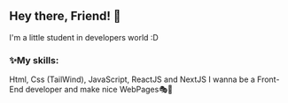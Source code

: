 <h2>Hey there, Friend! 💙</h2> <p>I'm a little student in developers world :D</p> <h3>✨My skills:</h3> <p> Html, Css (TailWind), JavaScript, ReactJS and NextJS I wanna be a Front-End developer and make nice WebPages🎭🎇 </p>
